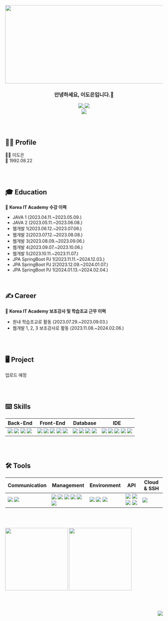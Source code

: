 <div align=center>
  <img src="https://capsule-render.vercel.app/api?type=venom&height=150&color=timeGradient&text=Hello-nl-I'm%20Doeun&reversal=false&fontColor=ffffff&animation=twinkling&fontSize=50&stroke=000000&strokeWidth=2.1&fontAlign=50&descAlign=50&descAlignY=60&rotate=4&fontAlignY=30"  style ="width : 1000px; height:250px">
</div>


<h3 align="center">안녕하세요, 이도은입니다.👋</h3>
<p align="center">
  <a href="https://github.com/codxexn">
	  <img src="https://img.shields.io/badge/codxexn-181717?style=round-square&logo=GitHub&logoColor=white"/>
  </a>
  <a href="https://www.notion.so/DOEUN-b8aa7cb498704c44903cc3181bdbd649">
	  <img src="https://img.shields.io/badge/Notion-000000?style=round-square&logo=Notion&logoColor=white"/>
  </a>
  <br>
  <img src="https://img.shields.io/badge/codxeun@gmail.com-d14836?style=round&logo=Gmail&logoColor=white"/>
</p>

<br><br>

## 🙋‍♀️ Profile
👩‍💻 이도은 <br>
🎂 1992.08.22 <br>


<br><br>

## 🎓 Education
📌 **Korea IT Academy 수강 이력**
- JAVA 1 (2023.04.11.~2023.05.09.)
- JAVA 2 (2023.05.11.~2023.06.08.)
- 웹개발 1(2023.06.12.~2023.07.06.)
- 웹개발 2(2023.07.12.~2023.08.08.)
- 웹개발 3(2023.08.09.~2023.09.06.)
- 웹개발 4(2023.09.07.~2023.10.06.)
- 웹개발 5(2023.10.11.~2023.11.07.)
- JPA SpringBoot PJ 1(2023.11.11.~2024.12.03.)
- JPA SpringBoot PJ 2(2023.12.09.~2024.01.07.)
- JPA SpringBoot PJ 1(2024.01.13.~2024.02.04.)

<br>

 ## ✍ Career
📌 **Korea IT Academy 보조강사 및 학습조교 근무 이력**
- 원내 학습조교로 활동 (2023.07.29.~2023.09.03.)
- 웹개발 1, 2, 3 보조강사로 활동 (2023.11.08.~2024.02.06.)
   
<br><br>

## 🖥️ Project
업로드 예정

<br><br>

## ⌨️ Skills

| Back-End | Front-End | Database | IDE |
| --- | --- | --- | --- |
| <span><img src="https://img.shields.io/badge/-JAVA-orange"/></span> <span><img src="https://img.shields.io/badge/-JSP-red"/></span> <span><img src="https://img.shields.io/badge/JSON-000000?style=round-square&logo=JSON&logoColor=white"/></span> <span><img src="https://img.shields.io/badge/-JPA-yellowgreen"/></span> | <span><img src="https://img.shields.io/badge/html-F05138?style=round-square&logo=html5&logoColor=white"/></span> <span><img src="https://img.shields.io/badge/css-1572B6?style=round-square&logo=css3&logoColor=white"/></span> <span><img src="https://img.shields.io/badge/JavaScript-F7DF1E?style=round-square&logo=JavaScript&logoColor=black"/></span> <span><img src="https://img.shields.io/badge/jQuery-0769AD?style=round-square&logo=jQuery&logoColor=white"/></span> <span><img src="https://img.shields.io/badge/ThymeLeaf-005F0F?style=round-square&logo=ThymeLeaf&logoColor=white"/></span> | <span><img src="https://img.shields.io/badge/Oracle-F80000?style=round-square&logo=Oracle&logoColor=white"/></span> <span><img src="https://img.shields.io/badge/-MyBatis-orange"/></span> <span><img src="https://img.shields.io/badge/MySQL-4479A1?style=round-square&logo=mysql&logoColor=white"/></span> <span><img src="https://img.shields.io/badge/MariaDB-003545?style=round-square&logo=MariaDB&logoColor=white"/></span> | <span><img src="https://img.shields.io/badge/Eclipse IDE-2C2255.svg?style=round-square&logo=Eclipse&logoColor=white"/></span> <span><img src="https://img.shields.io/badge/DBeaver-382923?style=round-square&logo=dbeaver&logoColor=white"/></span> <span><img src="https://img.shields.io/badge/Visual Studio Code-007ACC.svg?style=round-square&logo=Visual Studio Code&logoColor=white"/></span> <span><img src="https://img.shields.io/badge/IntelliJ IDEA-000000.svg?style=round-square&logo=IntelliJ IDEA&logoColor=white"/></span> <span><img src="https://img.shields.io/badge/Postman-FF6C37.svg?style=round-square&logo=Postman&logoColor=white"/></span> |

<br><br>

## 🛠️ Tools

| Communication | Management | Environment | API | Cloud & SSH |
| --- | --- | --- | --- | --- |
| <span><img src="https://img.shields.io/badge/Slack-4A154B.svg?style=round-square&logo=Slack&logoColor=white"/></span> <span><img src="https://img.shields.io/badge/Discord-5865F2?style=round-square&logo=Discord&logoColor=white"/></span> | <span><img src="https://img.shields.io/badge/Git-F05032?style=round-square&logo=Git&logoColor=white"/></span> <span><img src="https://img.shields.io/badge/GitHub-181717?style=round-square&logo=GitHub&logoColor=white"/></span> <img src="https://img.shields.io/badge/GitBash-#EA4AAA?style=round-square&logo=Git&logoColor=white"/></span> <span><img src="https://img.shields.io/badge/Gradle-02303A?style=round-square&logo=Gradle&logoColor=white"/></span> <span><img src="https://img.shields.io/badge/YML-CB171E?style=round-square&logo=YAML&logoColor=white"/></span> <span><img src="https://img.shields.io/badge/Sourcetree-0052CC.svg?style=round-square&logo=Sourcetree&logoColor=white"/></span> | <span><img src="https://img.shields.io/badge/Spring-6DB33F?style=round-square&logo=Spring&logoColor=white"/></span> <span><img src="https://img.shields.io/badge/Spring Boot-6DB33F?style=round-square&logo=Spring Boot&logoColor=white"/></span> <span><img src="https://img.shields.io/badge/Tomcat-F8DC75?style=flat&logo=ApacheTomcat&logoColor=black"/></span> | <span><img src="https://img.shields.io/badge/-JDBC-blue"/></span> <span><img src="https://img.shields.io/badge/-REST-green"/></span> <span><img src="https://img.shields.io/badge/-KAKAO login-FFCD00??style=round-square&logo=kakaotalk&logoColor=black"/></span> <span><img src="https://img.shields.io/badge/-naver login-03C75A?style=round-square&logo=naver&logoColor=white"/></span>|  <span><img src="https://img.shields.io/badge/Amazon AWS-232F3E?style=flat&logo=AmazonAWS&logoColor=white"/></span> |

<br><br>

<div>
<img src="https://github-readme-stats.vercel.app/api?username=codxexn&show_icons=true" style ="height:200px;">
<img src="https://github-readme-stats.vercel.app/api/top-langs/?username=codxexn&layout=compact" style ="height:200px;">
</div>

<br><br>

<div align=right>
<a href="https://github.com/codxexn"><img src="https://hits.seeyoufarm.com/api/count/incr/badge.svg?url=https%3A%2F%2Fgithub.com%2Fcodxexn%2F&count_bg=%23FCB1DE&title_bg=%23D0ED0E&icon=&icon_color=%23E7E7E7&title=%E2%86%91click+here%E2%86%91&edge_flat=false"/></a>
</div>

